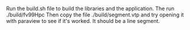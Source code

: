 Run the build.sh file to build the libraries and the application.
The run ./build/fv99Hpc 
Then copy the file ./build/segment.vtp and try opening it with paraview to see if it's worked. It should be a line segment.
